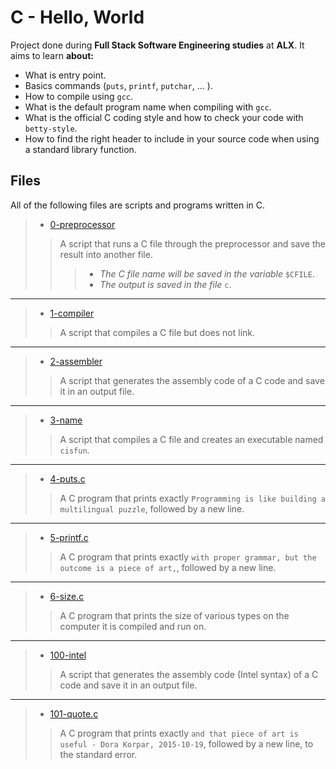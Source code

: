 # C - Hello, World

Project done during **Full Stack Software Engineering studies** at **ALX**. It aims to learn **about:**

* What is entry point.
* Basics commands (`puts`, `printf`, `putchar`, ... ).
* How to compile using `gcc`.
* What is the default program name when compiling with `gcc`.
* What is the official C coding style and how to check your code with `betty-style`.
* How to find the right header to include in your source code when using a standard library function.

## Files

All of the following files are scripts and programs written in C.

> * [0-preprocessor](https://github.com/Moh-A-Mahdi/alx-low_level_programming/blob/master/0x00-hello_world/0-preprocessor)
>
>> A script that runs a C file through the preprocessor and save the result into another file.
>>>
>>> * _The C file name will be saved in the variable_ `$CFILE`.
>>> * _The output is saved in the file_ `c`.

------------------

> * [1-compiler](https://github.com/Moh-A-Mahdi/alx-low_level_programming/blob/master/0x00-hello_world/1-compiler)
>
>> A script that compiles a C file but does not link.
------------------

> * [2-assembler](https://github.com/Moh-A-Mahdi/alx-low_level_programming/blob/master/0x00-hello_world/2-assembler)
>
>> A script that generates the assembly code of a C code and save it in an output file.
------------------

> * [3-name](https://github.com/Moh-A-Mahdi/alx-low_level_programming/blob/master/0x00-hello_world/3-name)
>
>> A script that compiles a C file and creates an executable named `cisfun`.
------------------

> * [4-puts.c](https://github.com/Moh-A-Mahdi/alx-low_level_programming/blob/master/0x00-hello_world/4-puts.c)
>
>> A C program that prints exactly `Programming is like building a multilingual puzzle`, followed by a new line.
------------------

> * [5-printf.c](https://github.com/Moh-A-Mahdi/alx-low_level_programming/blob/master/0x00-hello_world/5-printf.c)
>
>> A C program that prints exactly `with proper grammar, but the outcome is a piece of art,`, followed by a new line.
------------------

> * [6-size.c](https://github.com/Moh-A-Mahdi/alx-low_level_programming/blob/master/0x00-hello_world/6-size.c)
>
>> A C program that prints the size of various types on the computer it is compiled and run on.
------------------

> * [100-intel](https://github.com/Moh-A-Mahdi/alx-low_level_programming/blob/master/0x00-hello_world/100-intel)
>
>> A script that generates the assembly code (Intel syntax) of a C code and save it in an output file.
------------------

> * [101-quote.c](https://github.com/Moh-A-Mahdi/alx-low_level_programming/blob/master/0x00-hello_world/101-quote.c)
>
>> A C program that prints exactly `and that piece of art is useful - Dora Korpar, 2015-10-19`, followed by a new line, to the standard error.